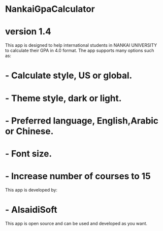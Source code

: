 # NankaiGpaCalculator
# version 1.4
This app is designed to help international students in NANKAI UNIVERSITY to calculate their GPA in 4.0 format.
The app supports many options such as:
# - Calculate style, US or global.
# - Theme style, dark or light.
# - Preferred language, English,Arabic or Chinese.
# - Font size.
# - Increase number of courses to 15
 This app is developed by:
# - AlsaidiSoft
 This app is open source and can be used and developed as you want. 
